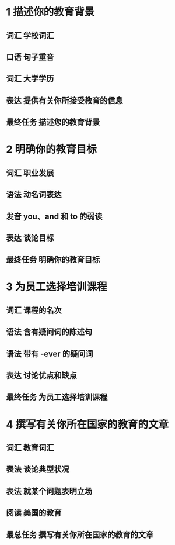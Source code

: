 # 1 描述你的教育背景
## 词汇 学校词汇
## 口语 句子重音
## 词汇 大学学历
## 表达 提供有关你所接受教育的信息
## 最终任务 描述您的教育背景

# 2 明确你的教育目标
## 词汇 职业发展
## 语法 动名词表达
## 发音 you、and 和 to 的弱读
## 表达 谈论目标
## 最终任务 明确你的教育目标

# 3 为员工选择培训课程
## 词汇 课程的名次
## 语法 含有疑问词的陈述句
## 语法 带有 -ever 的疑问词
## 表达 讨论优点和缺点
## 最终任务 为员工选择培训课程

# 4 撰写有关你所在国家的教育的文章
## 词汇 教育词汇
## 表法 谈论典型状况
## 表法 就某个问题表明立场
## 阅读 美国的教育
## 最总任务 撰写有关你所在国家的教育的文章